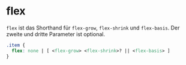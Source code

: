 # flex

`flex` ist das Shorthand für `flex-grow`, `flex-shrink` und `flex-basis`. Der zweite und dritte Parameter ist optional.

```CSS
.item {
  flex: none | [ <flex-grow> <flex-shrink>? || <flex-basis> ]
}
```
